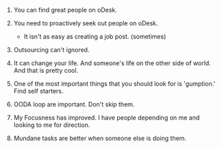1. You can find great people on oDesk.
2. You need to proactively seek out people on oDesk.


	* It isn't as easy as creating a job post. (sometimes)
3. Outsourcing can't ignored.
4. It can change your life. And someone's life on the other side of world. And that is pretty cool.
5. One of the most important things that you should look for is 'gumption.' Find self starters.
6. OODA loop are important.  Don't skip them.
7. My Focusness has improved. I have people depending on me and looking to me for direction.
8. Mundane tasks are better when someone else is doing them.